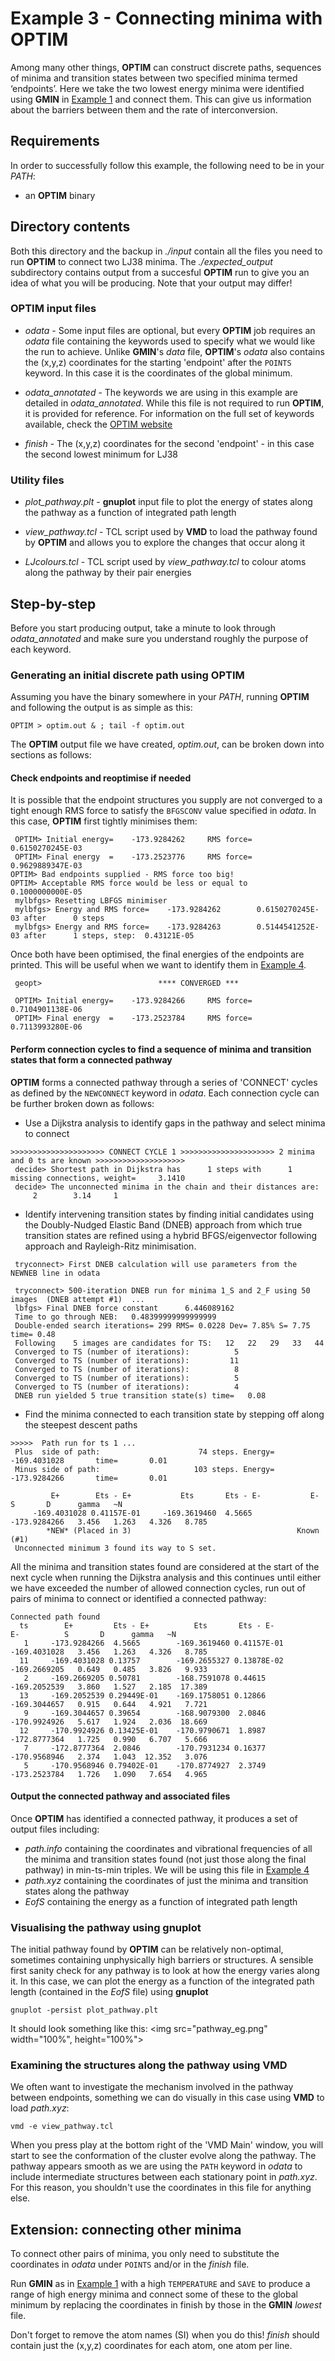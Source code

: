 # Example 3 - Connecting minima with OPTIM

Among many other things, **OPTIM** can construct discrete paths, sequences of minima and transition states between two specified minima termed ‘endpoints’. Here we 
take the two lowest energy minima were identified using **GMIN** in [Example 1](../01_Introducing_GMIN) and connect them. This can give us information about 
the barriers between them and the rate of interconversion. 

## Requirements
In order to successfully follow this example, the following need to be in your *PATH*:

- an **OPTIM** binary

## Directory contents
Both this directory and the backup in *./input* contain all the files you need to run **OPTIM** to connect two LJ38 minima. The *./expected_output* subdirectory 
contains output from a succesful **OPTIM** run to give you an idea of what you will be producing. Note that your output may differ!

### OPTIM input files

- *odata* -		Some input files are optional, but every **OPTIM** job requires an *odata* file containing the keywords used to specify 
			what we would like the run to achieve. Unlike **GMIN**'s *data* file, **OPTIM**'s *odata* also contains the (x,y,z) coordinates for the 
			starting 'endpoint' after the `POINTS` keyword. In this case it is the coordinates of the global minimum. 
		
- *odata_annotated* -	The keywords we are using in this example are detailed in *odata_annotated*. While this file is not required to run **OPTIM**, it is
			provided for reference. For information on the full set of keywords available, check the [OPTIM website](http://www-wales.ch.cam.ac.uk/OPTIM)

- *finish* -		The (x,y,z) coordinates for the second 'endpoint' - in this case the second lowest minimum for LJ38 		 

### Utility files

- *plot_pathway.plt* - 	**gnuplot** input file to plot the energy of states along the pathway as a function of integrated path length

- *view_pathway.tcl* - 	TCL script used by **VMD** to load the pathway found by **OPTIM** and allows you to explore the changes that occur along it

- *LJcolours.tcl* -	TCL script used by *view_pathway.tcl* to colour atoms along the pathway by their pair energies 	

## Step-by-step

Before you start producing output, take a minute to look through *odata_annotated* and make sure you understand roughly the purpose of each keyword.  

### Generating an initial discrete path using OPTIM

Assuming you have the binary somewhere in your *PATH*, running **OPTIM** and following the output is as simple as this:

```
OPTIM > optim.out & ; tail -f optim.out
```

The **OPTIM** output file we have created, *optim.out*, can be broken down into sections as follows:

#### Check endpoints and reoptimise if needed
It is possible that the endpoint structures you supply are not converged to a tight enough RMS force to satisfy the `BFGSCONV` value specified in *odata*. In this
case, **OPTIM** first tightly minimises them:
```
 OPTIM> Initial energy=    -173.9284262     RMS force=    0.6150270245E-03
 OPTIM> Final energy  =    -173.2523776     RMS force=    0.9629889347E-03
OPTIM> Bad endpoints supplied - RMS force too big!
OPTIM> Acceptable RMS force would be less or equal to     0.1000000000E-05
 mylbfgs> Resetting LBFGS minimiser
 mylbfgs> Energy and RMS force=    -173.9284262        0.6150270245E-03 after      0 steps
 mylbfgs> Energy and RMS force=    -173.9284263        0.5144541252E-03 after      1 steps, step:  0.43121E-05
```
Once both have been optimised, the final energies of the endpoints are printed. This will be useful when we want to identify them in 
[Example 4](../04_Creating_PATHSAMPLE_database).
```
 geopt>                          **** CONVERGED ***

 OPTIM> Initial energy=    -173.9284266     RMS force=    0.7104901138E-06
 OPTIM> Final energy  =    -173.2523784     RMS force=    0.7113993280E-06
```
#### Perform connection cycles to find a sequence of minima and transition states that form a connected pathway
**OPTIM** forms a connected pathway through a series of 'CONNECT' cycles as defined by the `NEWCONNECT` keyword in *odata*. Each connection cycle can be further
broken down as follows:

- Use a Dijkstra analysis to identify gaps in the pathway and select minima to connect
```
>>>>>>>>>>>>>>>>>>>>> CONNECT CYCLE 1 >>>>>>>>>>>>>>>>>>>>> 2 minima and 0 ts are known >>>>>>>>>>>>>>>>>>>>
 decide> Shortest path in Dijkstra has      1 steps with      1 missing connections, weight=     3.1410
 decide> The unconnected minima in the chain and their distances are:
     2        3.14     1
``` 

- Identify intervening transition states by finding initial candidates using the Doubly-Nudged Elastic Band (DNEB) approach from which true transition 
states are refined using a hybrid BFGS/eigenvector following approach and Rayleigh-Ritz minimisation. 
```
 tryconnect> First DNEB calculation will use parameters from the NEWNEB line in odata

 tryconnect> 500-iteration DNEB run for minima 1_S and 2_F using 50 images  (DNEB attempt #1)  ...
 lbfgs> Final DNEB force constant      6.446089162
 Time to go through NEB:   0.48399999999999999
 Double-ended search iterations= 299 RMS= 0.0228 Dev= 7.85% S= 7.75 time= 0.48
 Following    5 images are candidates for TS:   12   22   29   33   44
 Converged to TS (number of iterations):          5
 Converged to TS (number of iterations):         11
 Converged to TS (number of iterations):          8
 Converged to TS (number of iterations):          5
 Converged to TS (number of iterations):          4
 DNEB run yielded 5 true transition state(s) time=   0.08
```

- Find the minima connected to each transition state by stepping off along the steepest descent paths
```
>>>>>  Path run for ts 1 ...
 Plus  side of path:                      74 steps. Energy=    -169.4031028       time=       0.01
 Minus side of path:                     103 steps. Energy=    -173.9284266       time=       0.01

         E+        Ets - E+           Ets       Ets - E-           E-          S       D      gamma   ~N
     -169.4031028 0.41157E-01     -169.3619460  4.5665         -173.9284266   3.456   1.263   4.326   8.785
        *NEW* (Placed in 3)                                     Known (#1)
 Unconnected minimum 3 found its way to S set.
```

All the minima and transition states found are considered at the start of the next cycle when running the Dijkstra analysis and this continues
until either we have exceeded the number of allowed connection cycles, run out of pairs of minima to connect or identified a connected pathway:

```
Connected path found
  ts        E+         Ets - E+          Ets       Ets - E-          E-          S       D      gamma   ~N
   1     -173.9284266  4.5665        -169.3619460 0.41157E-01    -169.4031028   3.456   1.263   4.326   8.785
  11     -169.4031028 0.13757        -169.2655327 0.13878E-02    -169.2669205   0.649   0.485   3.826   9.933
   2     -169.2669205 0.50781        -168.7591078 0.44615        -169.2052539   3.860   1.527   2.185  17.389
  13     -169.2052539 0.29449E-01    -169.1758051 0.12866        -169.3044657   0.915   0.644   4.921   7.721
   9     -169.3044657 0.39654        -168.9079300  2.0846        -170.9924926   5.617   1.924   2.036  18.669
  12     -170.9924926 0.13425E-01    -170.9790671  1.8987        -172.8777364   1.725   0.990   6.707   5.666
   7     -172.8777364  2.0846        -170.7931234 0.16377        -170.9568946   2.374   1.043  12.352   3.076
   5     -170.9568946 0.79402E-01    -170.8774927  2.3749        -173.2523784   1.726   1.090   7.654   4.965
```

#### Output the connected pathway and associated files
Once **OPTIM** has identified a connected pathway, it produces a set of output files including:
  - *path.info* containing the coordinates and vibrational frequencies of all the minima and transition states found (not just those along the 
final pathway) in min-ts-min triples. We will be using this file in [Example 4](../04_Creating_PATHSAMPLE_database)
  - *path.xyz* containing the coordinates of just the minima and transition states along the pathway 
  - *EofS* containing the energy as a function of integrated path length

### Visualising the pathway using gnuplot

The initial pathway found by **OPTIM** can be relatively non-optimal, sometimes containing unphysically high barriers or structures. A sensible first sanity
check for any pathway is to look at how the energy varies along it. In this case, we can plot the energy as a function of the integrated path length (contained
in the *EofS* file) using **gnuplot**

```
gnuplot -persist plot_pathway.plt
```

It should look something like this:
<img src="pathway_eg.png" width="100%", height="100%">
 
### Examining the structures along the pathway using VMD

We often want to investigate the mechanism involved in the pathway between endpoints, something we can do visually in this case using **VMD** to load *path.xyz*:
```
vmd -e view_pathway.tcl
```

When you press play at the bottom right of the 'VMD Main' window, you will start to see the conformation of the cluster evolve along the pathway. The pathway 
appears smooth as we are using the `PATH` keyword in *odata* to include intermediate structures between each stationary point in *path.xyz*. For this reason, 
you shouldn't use the coordinates in this file for anything else.

## Extension: connecting other minima

To connect other pairs of minima, you only need to substitute the coordinates in *odata* under `POINTS` and/or in the *finish* file. 

Run **GMIN** as in [Example 1](../01_Introducing_GMIN) with a high `TEMPERATURE` and `SAVE` to produce a range of high energy minima and connect some of these 
to the global minimum by replacing the coordinates in finish by those in the **GMIN** *lowest* file. 

Don't forget to remove the atom names (SI) when you do this! *finish* should contain just the (x,y,z) coordinates for each atom, one atom per line.
